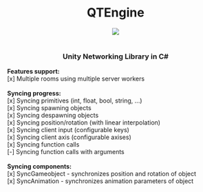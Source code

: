 <div align="center">
<h1 align="center">QTEngine</h1>
<img align="center" src="https://qtlamkas.why-am-i-he.re/8pAn9B.png" />
</div>
<br />

<div align="center">
<h3>Unity Networking Library in C#</h3>
</div>

<div>
<b>Features support:</b>
</div>
[x] Multiple rooms using multiple server workers
<br />
<div>
<br />
<b>Syncing progress:</b>
<div>
[x] Syncing primitives (int, float, bool, string, ...)
<br />
[x] Syncing spawning objects
<br />
[x] Syncing despawning objects
<br />
[x] Syncing position/rotation (with linear interpolation)
<br />
[x] Syncing client input (configurable keys)
<br />
[x] Syncing client axis (configurable axises)
<br />
[x] Syncing function calls
<br />
[-] Syncing function calls with arguments
</div>
<br />
<b>Syncing components:</b>
<div>
[x] SyncGameobject - synchronizes position and rotation of object
<br />
[x] SyncAnimation - synchronizes animation parameters of object
<br />
</div>
</div>
